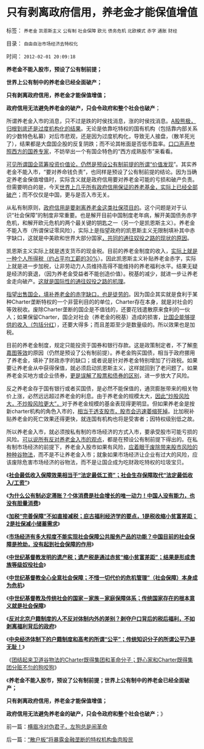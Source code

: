 # 只有剥离政府信用，养老金才能保值增值

标签： `养老金` `凯恩斯主义` `公有制` `社会保障` `欧元` `债务危机` `北欧模式` `赤字` `通胀` `财经` 

目录： `自由自治市场经济去特权化`

时间： `2012-02-01 20:09:18`

**养老金不能入股市，预设了公有制前提；**

**世界上公有制中的养老金已经全面破产；**

**只有剥离政府信用，养老金才能保值增值；**

**政府信用无法避免养老金的破产，只会令政府和整个社会也破产**；

所谓养老金入市的消息，只不过是跌的时侯找消息，涨的时侯找消息。[A股熊极，归根到底还是过度机构化的结果](../../../2011/6/20/管理层应反思为“A股机构化”而妖魔化散户.md)。无论是依靠吃特权的国有机构（包括靠内部关系的少数特色私募）对后市悲观，还是因为过度机构化，导致无人接盘，（散羊死光了），结果都是大盘国企股的反复阴跌；而不论其帐面是否低市盈率。[口口声声参照西方的国养专家](../../../2012/1/5/A股机构化超过60-，还打压小盘股，就注定大熊市.md)，不妨举出一个有国企特色的“西方成熟股市”来看看。

[可见所谓国企蓝筹投资价值论，仍然是预设公有制前提的所谓“价值发现](../../../2012/1/10/高市盈率是被特权侵犯的“生理反应”；.md)”。其实养老金不能入市，“要对养命钱负责”，也同样是预设了公有制前提的结论。因为当确定养老金保值增值时，实际含义就是政府信用要对养老金可能的亏损和破产负责。但需要明白的是，今天[世界上几乎所有政府信用保证的养老基金，实际上已经全部破产](../../../2009/7/30/中美养老金保障在财政上的破产.md)；而不仅仅是中国，更与是否入市无关。

从私有制原则，[政府信用是要剥离养老金这类社保项目的](../../../2012/1/30/传统国家的存在意义就是社会保障，国家－家族－家庭保障体系.md)。这个问题是对于认识“社会保障”的制度非常重要。也是解开目前中国制度老年病，解开美国债务赤字危机，和解开欧元危机的两个最关键的钥匙之一（另一个是凯恩斯主义）。养老金不能入市（所谓保证零风险），实际上是指望政府的凯恩斯主义无限制填补其中赤字缺口，这就是中美欧和世界大部分国家[，共同的通往奴役之路的现状的原因](../../../2011/9/21/隔代奴役！通向中世纪地狱的大门向欧美打开.md)。

凯恩斯主义实际上就是透支货币的现金税。目前的养老金制度的收入，[实际上就是一种个人所得税（约占平均工薪的30%](../../../2011/9/21/工薪所得税负可能世界第一！计划生育让养老体系崩溃！.md)）。因此凯恩斯主义补贴养老金赤字，实际上就是进一步加税，让非劳动力人员维持高得不能维持的养老福利水平。结果无疑是经济的衰退，（因为养老金受益者不能创造价值）。税基的减少，就进一步让养老金走向破产。[这就是国际性的通往奴役之路的机理](../../../2011/8/23/全球终于走在《通往奴役之路》上.md)。

[指望出售国企，填补养老金的赤字缺口，也是徒劳的](../../../2009/8/8/政策是不能卖的，不值钱的国企根本卖不动.md)。因为国企其实就是食利于某种Charter垄断特权的一个非营利目的的单位，Charter存在本身，就是对社会的等效税收。废除Charter垄断的国企是不值钱的，还要花钱遣散原来食利的一伙人；如果保留Charter，国企对社会（养老金的税基）造成的损害，[比国企能够提供的收入（包括分红](../../../2012/1/26/加税“完善保障”不如直接减税，和“强制分红”的恶毒.md)），还要大得多；而且差距至少是数量级的。所以效果也是加税。

目前的养老金制度，规定只能投资于国券和银行存款。这是政策制定者，不了解[李嘉图等效](../../../2011/10/12/李嘉图等效（国债＝税收）的实物税，古钱，国家征用，暴力拆迁.md)的原因（仍然是预设了公有制前提）。养老金购买国债，相当于政府挪用了养老金，填补了财政赤字的缺口；或者说是针对养老金特别增加了行政税。如果要让养老金从中获得保值，就必须启动凯恩斯主义，这样就回到了老问题了。如果养老金买地方或企业债券，[更是误解了股票和债券的区别](../../../2012/1/13/证监会把股票当债券，打压导致大熊市；.md)，进一步放大了风险。

反之养老金存于国有银行或者买国债，是必然不能保值的，通货膨胀带来的相关物价上涨，必然远远超过养老金的利息。由于养老金的规模太大，[因此“炒股风险大，不炒股风险更大”，](../../../2011/12/21/社保养老金入市，不会有更大的风险.md)对于养老金规模的基金表现得更明显。但如果养老金是按新charter机构的角色入市的，[相当于透支股市，股市会迅速萎缩死掉](../../../2012/1/11/金融垄断贵族对股民的中世纪式的蔑视和马尔萨斯.md)。比加税补贴养老金的死亡效果还得更快，就连国有机构也将是受害者；因特权级别低之故。

所以养老金入市，就必须按私有制的市场经济的方式入市，要承受股市可能亏损的风险。[可以说所有反对养老金入市的观点](../../../2012/1/5/股市的风险到底有多大？更大的风险从那里来？.md)，都是在预设公有制前提下得出的。在私有制市场经济的前提下，养老金入股市如果有风险，[应着眼于废除带来股市风险的种种谷物法](../../../2012/1/30/A股散户化降低市场风险，打压散户的结果是恶性通货膨胀.md)，而不是不让养老金入市；就象如果市场经济让企业有过大的风险，应该废除危害市场经济的谷物法，而不是让国企成为吃财政吃特权的垃圾宝贝。

《[**社会最低收入保障效果相当于“法定最低工资”；社会生存保障取代“法定最低收入/工资”**](../../../2012/1/24/用社会生存保障取代“法定最低收入／工资”；.md)》

《[**为什么公有制必定滞胀？个体消费是社会增长的唯一动力！中国人没有能力，也没有胆量消费**](../../../2012/1/24/为什么公有制必定滞胀？个体消费是社会增长的唯一动力！.md)》

《[**加税“完善保障”不如直接减税；庇古福利经济学的要点，1是税收缩小贫富差距；2是社保减小储蓄需求**](../../../2012/1/26/加税“完善保障”不如直接减税，和“强制分红”的恶毒.md)》

《[**市场经济有多大程度不能实现社会保障公共服务产品的功能？中国目前的社会保障是抢劫，没有起到社会保障的作用**](../../../2012/1/26/社会保障在多大程度上是有必要的？.md)》

《[**中世纪基督教发明的遗产税；遗产税是通过赤贫“缩小贫富差距”；结果是形成贵族等级奴役社会**](../../../2012/1/26/中世纪基督教发明的遗产税和奥朗则布大帝的“忏悔”.md)》

《[**中世纪基督教全心全意社会保障；不惜一切代价的危机管理”（社会保障）本身成为危机**](../../../2012/1/26/中世纪基督教社会就是全面保障的公有制社会主义.md)》

《[**中世纪基督教及传统社会的国家－家族－家庭保障体系；传统国家存在的根本意义就是社会保障**](../../../2012/1/30/传统国家的存在意义就是社会保障，国家－家族－家庭保障体系.md)》

《[**反对北京户籍制度的人不反对体制内外的差别？剥夺户口背后的税后福利，不如剥离福利背后的政府**](../../../2012/2/1/剥夺户口背后的税后福利，不如剥离福利背后的政府；.md)》

《[**中央经济体制下的户籍制度和高考的所谓“公平”；传统知识分子的所谓公平乃是无耻！**](../../../2012/2/1/预设公有制前提的所谓“公平”实乃无耻！.md)》

《[团结起来卫道谷物法的Charter既得集团和革命分子；野心家和Charter既得集团分赃不匀的狗咬狗](../../../2012/2/1/横眉冷对伪君子，左狗总是闹革命.md)》

《**养老金不能入股市，预设了公有制前提；世界上公有制中的养老金已经全面破产；**

**只有剥离政府信用，养老金才能保值增值；**

**政府信用无法避免养老金的破产，只会令政府和整个社会也破产**；》



前一篇：[横眉冷对伪君子，左狗总是闹革命](../../../2012/2/1/横眉冷对伪君子，左狗总是闹革命.md)

后一篇：[“散户板”将暴露金融垄断的特权机构鱼肉股民](../../../2012/2/1/“散户板”将暴露金融垄断的特权机构鱼肉股民.md)